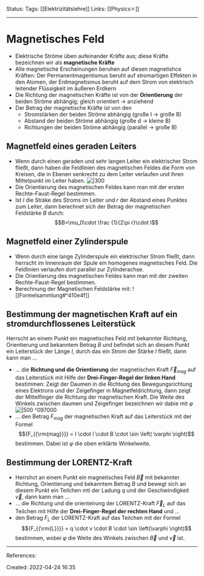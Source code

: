 Status:
Tags: [[Elektrizitätslehre]]
Links: [[Physics⚛]]
___
# Magnetisches Feld
- Elektrische Ströme üben aufeinander Kräfte aus; diese Kräfte bezeichnen wir als **magnetische Kräfte**
- Alle magnetische Erscheinungen beruhen auf diesen magnetishce Kräften: 
  Der Permanentmagentismus beruht auf stromartigen Effekten in den Atomen, 
  der Erdmagnetismus beruht auf dem Strom von elektrisch leitender Flüssigkeit im äußeren Erdkern
- Die Richtung der magnetischen Kräfte ist von der **Orientierung** der beiden Ströme abhängig; gleich orientiert -> anziehend
- Der Betrag der magnetische Kräfte ist von den 
	- Stromstärken der beiden Ströme abhängig (große I -> große B)
	- Abstand der beiden Ströme abhängig (große d -> kleine B)
	- Richtungen der beiden Ströme abhängig (parallel -> große B)
## Magnetfeld eines geraden Leiters
- Wenn durch einen geraden und sehr langen Leiter ein elektrischer Strom fließt, dann haben die Feldlinien des magnetischen Feldes die Form von Kreisen, die in Ebenen senkrecht zu dem Leiter verlaufen und ihren Mittelpunkt im Leiter haben.
  ![|300](https://www.leifiphysik.de/sites/default/files/images/e33ea56c99dd0789c7d0477fdce14d26/992magnetfeld_eines_geraden_leiters_erste_rechte_hand_regel.svg)
- Die Orientierung des magnetischen Feldes kann man mit der ersten Rechte-Faust-Regel bestimmen.
- Ist $I$ die Sträke des Stroms im Leiter und $r$ der Abstand eines Punktes zum Leiter, dann berechnet sich der Betrag der magnetischen Feldstärke $B$ durch: $$B=\mu_0\cdot \frac {1}{2\pi r}\cdot I$$
## Magnetfeld einer Zylinderspule
- Wenn durch eine lange Zylinderspule ein elektrischer Strom fließt, dann herrscht im Innenraum der Spule ein homogenes magnetisches Feld. Die Feldlinien verlaufen dort parallel zur Zylinderachse.
- Die Orientierung des magnetischen Feldes kann man mit der zweiten Rechte-Faust-Regel bestimmen.
- Berechnung der Magnetischen Feldstärke mit: ![[Formelsammlung#^410e4f]]

## Bestimmung der magnetischen Kraft auf ein stromdurchflossenes Leiterstück
Herrscht an einem Punkt ein magnetisches Feld mit bekannter Richtung, Orientierung und bekanntem Betrag $B$ und befindet sich an diesem Punkt ein Leiterstück der Länge $l$, durch das ein Strom der Stärke $I$ fließt, dann kann man …
- … die **Richtung und die Orientierung** der magnetischen Kraft $\vec F_{mag}$ auf das Leiterstück mit Hilfe der **Drei-Finger-Regel der linken Hand** bestimmen: Zeigt der Daumen in die Richtung des Bewegungsrichtung eines Elektrons und der Zeigefinger in Magnetfeldrichtung, dann zeigt der Mittelfinger die Richtung der magnetischen Kraft. Die Weite des Winkels zwischen daumen und Zeigefinger bezeichnen wir dabie mit $\varphi$
  ![|500](https://external-content.duckduckgo.com/iu/?u=https%3A%2F%2Fd1u2r2pnzqmal.cloudfront.net%2Fcontent_images%2Fimages%2F6932%2Fnormal%2Flinke-hand-regel.jpg%3F1598538055&f=1&nofb=1) ^097000
- … den Betrag $F_{mag}$ der magnetischen Kraft auf das Leiterstück mit der Formel
  $${F_{{\rm{mag}}}} = I \cdot l \cdot B \cdot \sin \left( \varphi \right)$$
  bestimmen. Dabei ist $\varphi$ die oben erklärte Winkelweite.
## Bestimmung der LORENTZ-Kraft 
- Herrshct an einem Punkt ein magnetisches Feld $\vec B$ mit bekannter Richtung, Orientierung und bekanntem Betrag $B$ und bewegt sich an diesem Punkt ein Teilchen mti der Ladung $q$ und der Geschwindigkeit $\vec v$, dann kann man …
- … die Richtung und die orienteirung der LORENTZ-Kraft $\vec F_L$ auf das Teilchen mit Hilfe der **Drei-Finger-Regel der rechten Hand** und …
- den Betrag $F_L$ der LORENTZ-Kraft auf das Teilchen mit der Formel 
  $${F_{{\rm{L}}}} = q \cdot v \cdot B \cdot \sin \left(\varphi \right)$$
  bestimmen, wobei $\varphi$ die Weite des Winkels zwischen $\vec B$ und $\vec v$ ist.
___
References:

Created: 2022-04-24 16:35